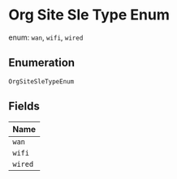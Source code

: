 
# Org Site Sle Type Enum

enum: `wan`, `wifi`, `wired`

## Enumeration

`OrgSiteSleTypeEnum`

## Fields

| Name |
|  --- |
| `wan` |
| `wifi` |
| `wired` |

